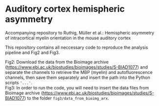 # Auditory cortex hemispheric asymmetry
Accompanying repository to Ruthig, Müller et al.: Hemispheric asymmetry of intracortical myelin orientation in the mouse auditory cortex

This repository contains all neccessary code to reproduce the analysis pipeline and Fig2 and Fig3.

Fig2: Download the data from the Bioimage archive (https://www.ebi.ac.uk/biostudies/bioimages/studies/S-BIAD1077) and separate the channels to retrieve the MBP (myelin) and autofluorescence channels, then save them separately and insert the path into the Python scripts `'...'`.  
Fig3: In order to run the code, you will need to insert the data files from Bioimage archive (https://www.ebi.ac.uk/biostudies/bioimages/studies/S-BIAD1077) to the folder `fig3/data_from_bioimg_arx`.
